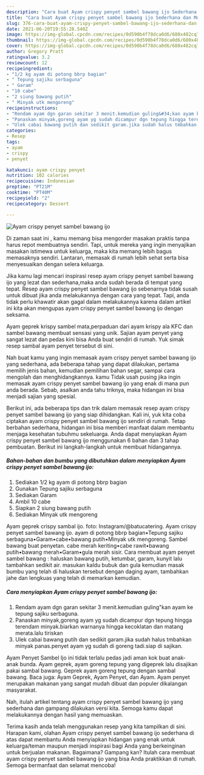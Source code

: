 ```yaml
---
description: "Cara buat Ayam crispy penyet sambel bawang ijo Sederhana dan Mudah Dibuat"
title: "Cara buat Ayam crispy penyet sambel bawang ijo Sederhana dan Mudah Dibuat"
slug: 376-cara-buat-ayam-crispy-penyet-sambel-bawang-ijo-sederhana-dan-mudah-dibuat
date: 2021-06-20T19:55:28.540Z
image: https://img-global.cpcdn.com/recipes/0d590b4f78dca0d6/680x482cq70/ayam-crispy-penyet-sambel-bawang-ijo-foto-resep-utama.jpg
thumbnail: https://img-global.cpcdn.com/recipes/0d590b4f78dca0d6/680x482cq70/ayam-crispy-penyet-sambel-bawang-ijo-foto-resep-utama.jpg
cover: https://img-global.cpcdn.com/recipes/0d590b4f78dca0d6/680x482cq70/ayam-crispy-penyet-sambel-bawang-ijo-foto-resep-utama.jpg
author: Gregory Pratt
ratingvalue: 3.2
reviewcount: 12
recipeingredient:
- "1/2 kg ayam di potong bbrp bagian"
- " Tepung sajiku serbaguna"
- " Garam"
- "10 cabe"
- "2 siung bawang putih"
- " Minyak utk mengoreng"
recipeinstructions:
- "Rendam ayam dgn garan sekitar 3 menit.kemudian guling&#34;kan ayam ke tepung sajiku serbaguna."
- "Panaskan minyak,goreng ayam yg sudah dicampur dgn tepung hingga terendam minyak.biarkan warnanya hingga kecoklatan dan matang merata.lalu tiriskan"
- "Ulek cabai bawang putih dan sedikit garam.jika sudah halus tmbahkan minyak panas.penyet ayam yg sudah di goreng tadi.siap di sajikan."
categories:
- Resep
tags:
- ayam
- crispy
- penyet

katakunci: ayam crispy penyet 
nutrition: 102 calories
recipecuisine: Indonesian
preptime: "PT21M"
cooktime: "PT40M"
recipeyield: "2"
recipecategory: Dessert

---
```



![Ayam crispy penyet sambel bawang ijo](https://img-global.cpcdn.com/recipes/0d590b4f78dca0d6/680x482cq70/ayam-crispy-penyet-sambel-bawang-ijo-foto-resep-utama.jpg)

Di zaman  saat ini , kamu memang bisa mengorder masakan praktis tanpa harus repot membuatnya sendiri. Tapi, untuk mereka yang ingin menyajikan masakan istimewa untuk keluarga, maka kita memang lebih bagus memasaknya sendiri. Lantaran, memasak di rumah lebih sehat serta bisa menyesuaikan dengan selera keluarga.

Jika kamu lagi mencari inspirasi resep ayam crispy penyet sambel bawang ijo yang lezat dan sederhana,maka anda sudah berada di tempat yang tepat. Resep ayam crispy penyet sambel bawang ijo  sebenarnya tidak susah untuk dibuat jika anda melakukannya dengan cara yang tepat. Tapi, anda tidak perlu khawatir akan gagal dalam melakukannya 
karena dalam artikel ini kita akan mengupas ayam crispy penyet sambel bawang ijo dengan seksama.  

Ayam geprek krispy sambel mata,perpaduan dari ayam krispy ala KFC dan sambel bawang membuat sensasi yang unik. Sajian ayam penyet yang sangat lezat dan pedas kini bisa Anda buat sendiri di rumah. Yuk simak resep sambal ayam penyet tersebut di sini.

Nah buat kamu yang ingin memasak ayam crispy penyet sambel bawang ijo yang sederhana, ada beberapa tahap yang dapat dilakukan, pertama memilih jenis bahan, kemudian pemilihan bahan segar, sampai cara mengolah dan menghidangkannya. kamu Tidak usah pusing jika ingin memasak ayam crispy penyet sambel bawang ijo yang enak di mana pun anda berada. Sebab, asalkan anda  tahu triknya, maka hidangan ini bisa menjadi sajian yang spesial.

Berikut ini, ada beberapa tips dan trik dalam memasak resep ayam crispy penyet sambel bawang ijo yang siap dihidangkan. Kali ini, yuk kita coba ciptakan ayam crispy penyet sambel bawang ijo sendiri di rumah. Tetap berbahan sederhana, hidangan ini bisa memberi manfaat dalam membantu menjaga kesehatan tubuhmu sekeluarga. Anda dapat menyiapkan Ayam crispy penyet sambel bawang ijo menggunakan 6 bahan dan 3 tahap pembuatan. Berikut ini langkah-langkah untuk membuat hidangannya.

<!--inarticleads1-->

##### Bahan-bahan dan bumbu yang dibutuhkan dalam menyiapkan Ayam crispy penyet sambel bawang ijo:

1. Sediakan 1/2 kg ayam di potong bbrp bagian
1. Gunakan  Tepung sajiku serbaguna
1. Sediakan  Garam
1. Ambil 10 cabe
1. Siapkan 2 siung bawang putih
1. Sediakan  Minyak utk mengoreng


Ayam geprek crispy sambal ijo. foto: Instagram/@batucatering. Ayam crispy penyet sambel bawang ijo. ayam di potong bbrp bagian•Tepung sajiku serbaguna•Garam•cabe•bawang putih•Minyak utk mengoreng. Sambel bawang buat penyetan. cabe merah keriting•cabe rawit•bawang putih•bawang merah•Garam•gula merah sisir. Cara membuat ayam penyet sambel bawang : haluskan bawang putih, ketumbar, garam, kunyit lalu tambahkan sedikit air. masukan kaldu bubuk dan gula kemudian masak bumbu yang telah di haluskan tersebut dengan daging ayam, tambahkan jahe dan lengkuas yang telah di memarkan kemudian. 

<!--inarticleads2-->

##### Cara menyiapkan Ayam crispy penyet sambel bawang ijo:

1. Rendam ayam dgn garan sekitar 3 menit.kemudian guling&#34;kan ayam ke tepung sajiku serbaguna.
1. Panaskan minyak,goreng ayam yg sudah dicampur dgn tepung hingga terendam minyak.biarkan warnanya hingga kecoklatan dan matang merata.lalu tiriskan
1. Ulek cabai bawang putih dan sedikit garam.jika sudah halus tmbahkan minyak panas.penyet ayam yg sudah di goreng tadi.siap di sajikan.


Ayam Penyet Sambel Ijo ini tidak terlalu pedas jadi aman kok buat anak-anak bunda. Ayam geprek, ayam goreng tepung yang digeprek lalu disajikan pakai sambal bawang. Geprek ayam goreng tepung dengan sambal bawang. Baca juga: Ayam Geprek, Ayam Penyet, dan Ayam. Ayam penyet merupakan makanan yang sangat mudah dibuat dan populer dikalangan masyarakat. 

Nah, itulah artikel tentang  ayam crispy penyet sambel bawang ijo  yang sederhana dan gampang dilakukan versi kita. Semoga kamu dapat melakukannya dengan hasil yang memuaskan. 

Terima kasih anda telah menggunakan resep yang kita tampilkan di sini. Harapan kami, olahan  Ayam crispy penyet sambel bawang ijo sederhana di atas dapat membantu Anda menyiapkan hidangan yang enak untuk keluarga/teman maupun menjadi inspirasi bagi Anda yang berkeinginan untuk berjualan makanan. Bagaimana? Gampang kan? Itulah cara membuat ayam crispy penyet sambel bawang ijo yang bisa Anda praktikkan di rumah. Semoga bermanfaat dan selamat mencoba!

